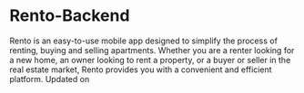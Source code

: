 # Rento-Backend
Rento is an easy-to-use mobile app designed to simplify the process of renting, buying and selling apartments. Whether you are a renter looking for a new home, an owner looking to rent a property, or a buyer or seller in the real estate market, Rento provides you with a convenient and efficient platform.
Updated on
